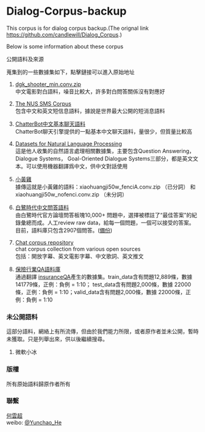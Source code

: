# Dialog-Corpus-backup
This corpus is for dialog corpus backup.(The orignal link https://github.com/candlewill/Dialog_Corpus.)

Below is some information about these corpus

公開語料及來源

蒐集到的一些數據集如下，點擊鏈接可以進入原始地址

1. [dgk_shooter_min.conv.zip](https://github.com/rustch3n/dgk_lost_conv)
<br>中文電影對白語料，噪音比較大，許多對白問答關係沒有對應好

2. [The NUS SMS Corpus](https://github.com/kite1988/nus-sms-corpus)
<br>包含中文和英文短信息語料，據說是世界最大公開的短消息語料

3. [ChatterBot中文基本聊天語料](https://github.com/gunthercox/chatterbot-corpus/tree/master/chatterbot_corpus/data)
<br>ChatterBot聊天引擎提供的一點基本中文聊天語料，量很少，但質量比較高

4. [Datasets for Natural Language Processing](https://github.com/karthikncode/nlp-datasets)
<br>這是他人收集的自然語言處理相關數據集，主要包含Question Answering，Dialogue Systems， Goal-Oriented Dialogue Systems三部分，都是英文文本。可以使用機器翻譯爲中文，供中文對話使用

5. [小黃雞](https://github.com/rustch3n/dgk_lost_conv/tree/master/results)
<br>據傳這就是小黃雞的語料：xiaohuangji50w_fenciA.conv.zip （已分詞） 和 xiaohuangji50w_nofenci.conv.zip （未分詞）

6. [白鷺時代中文問答語料](https://github.com/Samurais/egret-wenda-corpus)
<br>由白鷺時代官方論壇問答板塊10,000+ 問題中，選擇被標註了“最佳答案”的紀錄彙總而成。人工review raw data，給每一個問題，一個可以接受的答案。目前，語料庫只包含2907個問答。([備份](./egret-wenda-corpus.zip))

7. [Chat corpus repository](https://github.com/Marsan-Ma/chat_corpus)
<br>chat corpus collection from various open sources
<br>包括：開放字幕、英文電影字幕、中文歌詞、英文推文

8. [保險行業QA語料庫](https://github.com/Samurais/insuranceqa-corpus-zh)
<br>通過翻譯 [insuranceQA](https://github.com/shuzi/insuranceQA)產生的數據集。train_data含有問題12,889條，數據 141779條，正例：負例 = 1:10； test_data含有問題2,000條，數據 22000條，正例：負例 = 1:10；valid_data含有問題2,000條，數據 22000條，正例：負例 = 1:10

### 未公開語料

這部分語料，網絡上有所流傳，但由於我們能力所限，或者原作者並未公開，暫時未獲取。只是列舉出來，供以後繼續搜尋。

1. 微軟小冰

### 版權

所有原始語料歸原作者所有

### 聯繫

[何雲超](yunchaohe@gmail.com)
<br>weibo: [@Yunchao_He](http://weibo.com/heyunchao)